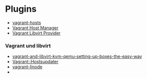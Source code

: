 Plugins 
===

* [vagrant-hosts](https://github.com/oscar-stack/vagrant-hosts)
* [Vagrant Host Manager](https://github.com/devopsgroup-io/vagrant-hostmanager)
* [Vagrant Libvirt Provider](https://github.com/vagrant-libvirt/vagrant-libvirt#installation)

### Vagrant und libvirt

* [vagrant-and-libvirt-kvm-qemu-setting-up-boxes-the-easy-way](http://www.lucainvernizzi.net/blog/2014/12/03/vagrant-and-libvirt-kvm-qemu-setting-up-boxes-the-easy-way/)
* [Vagrant::Hostsupdater](https://github.com/cogitatio/vagrant-hostsupdater)
* [vagrant-linode](https://github.com/displague/vagrant-linode)
* []()
